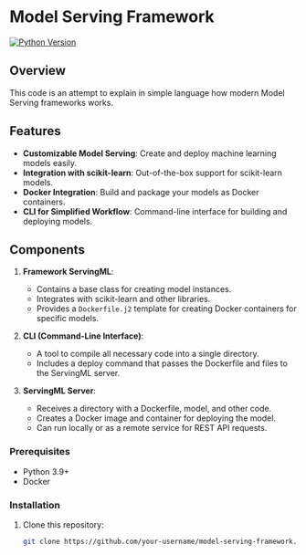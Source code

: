 # Model Serving Framework

[![Python Version](https://img.shields.io/badge/Python-3.9%2B-blue.svg)](https://www.python.org/downloads/)

## Overview

This code is an attempt to explain in simple language how modern Model Serving frameworks works.

## Features

- **Customizable Model Serving**: Create and deploy machine learning models easily.
- **Integration with scikit-learn**: Out-of-the-box support for scikit-learn models.
- **Docker Integration**: Build and package your models as Docker containers.
- **CLI for Simplified Workflow**: Command-line interface for building and deploying models.

## Components

1. **Framework ServingML**:
   - Contains a base class for creating model instances.
   - Integrates with scikit-learn and other libraries.
   - Provides a `Dockerfile.j2` template for creating Docker containers for specific models.

2. **CLI (Command-Line Interface)**:
   - A tool to compile all necessary code into a single directory.
   - Includes a deploy command that passes the Dockerfile and files to the ServingML server.

3. **ServingML Server**:
   - Receives a directory with a Dockerfile, model, and other code.
   - Creates a Docker image and container for deploying the model.
   - Can run locally or as a remote service for REST API requests.

### Prerequisites

- Python 3.9+
- Docker

### Installation

1. Clone this repository:
   ```bash
   git clone https://github.com/your-username/model-serving-framework.git
   ```
